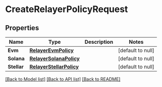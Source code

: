 # CreateRelayerPolicyRequest
## Properties

| Name | Type | Description | Notes |
|------------ | ------------- | ------------- | -------------|
| **Evm** | [**RelayerEvmPolicy**](RelayerEvmPolicy.md) |  | [default to null] |
| **Solana** | [**RelayerSolanaPolicy**](RelayerSolanaPolicy.md) |  | [default to null] |
| **Stellar** | [**RelayerStellarPolicy**](RelayerStellarPolicy.md) |  | [default to null] |

[[Back to Model list]](../README.md#documentation-for-models) [[Back to API list]](../README.md#documentation-for-api-endpoints) [[Back to README]](../README.md)

